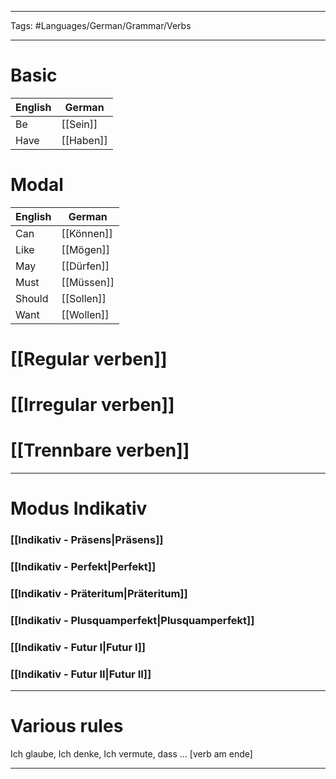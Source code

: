 ___
Tags: #Languages/German/Grammar/Verbs 
___
# Basic 
English | German
------------ | ------------
Be | [[Sein]]
Have | [[Haben]]

# Modal
English | German
------------ | ------------
Can | [[Können]]
Like | [[Mögen]]
May | [[Dürfen]]
Must | [[Müssen]]
Should | [[Sollen]]
Want | [[Wollen]]

# [[Regular verben]]
# [[Irregular verben]]
# [[Trennbare verben]]
---
# Modus Indikativ
### [[Indikativ - Präsens|Präsens]]
### [[Indikativ - Perfekt|Perfekt]]
### [[Indikativ - Präteritum|Präteritum]]
### [[Indikativ - Plusquamperfekt|Plusquamperfekt]]
### [[Indikativ - Futur I|Futur I]]
### [[Indikativ - Futur II|Futur II]]

---
# Various rules
Ich glaube, Ich denke, Ich vermute, dass ... [verb am ende]

---

[^1]: also leave something behind.